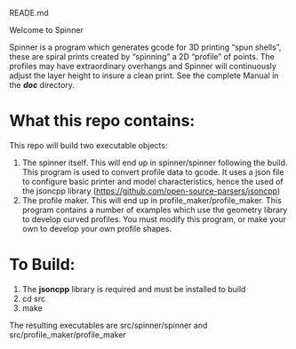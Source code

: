READE.md

Welcome to Spinner

Spinner is a program which generates gcode for 3D printing “spun
shells”, these are spiral prints created by “spinning” a 2D “profile” of
points. The profiles may have extraordinary overhangs and Spinner will
continuously adjust the layer height to insure a clean print. See the
complete Manual in the ***doc*** directory.

# What this repo contains:

This repo will build two executable objects:

1.  The spinner itself. This will end up in spinner/spinner following
    the build. This program is used to convert profile data to gcode. It
    uses a json file to configure basic printer and model
    characteristics, hence the used of the jsoncpp library
    (<https://github.com/open-source-parsers/jsoncpp>)
2.  The profile maker. This will end up in profile_maker/profile_maker.
    This program contains a number of examples which use the geometry
    library to develop curved profiles. You must modify this program, or
    make your own to develop your own profile shapes.

# To Build:

1.  The **jsoncpp** library is required and must be installed to build
2.  cd src
3.  make

The resulting executables are src/spinner/spinner and
src/profile_maker/profile_maker
